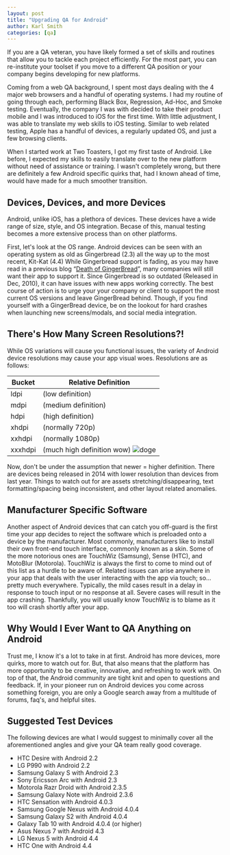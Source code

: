 ```yaml
---
layout: post
title: "Upgrading QA for Android"
author: Karl Smith
categories: [qa]
---
```


If you are a QA veteran, you have likely formed a set of skills and routines that allow you to tackle each project efficiently.  For the most part, you can re-institute your toolset if you move to a different QA position or your company begins developing for new platforms.  

Coming from a web QA background, I spent most days dealing with the 4 major web browsers and a handful of operating systems.  I had my routine of going through each, performing Black Box, Regression, Ad-Hoc, and Smoke testing.  Eventually, the company I was with decided to take their product mobile and I was introduced to iOS for the first time.  With little adjustment, I was able to translate my web skills to iOS testing.<!--more-->  Similar to web related testing, Apple has a handful of devices, a regularly updated OS, and just a few browsing clients.

When I started work at Two Toasters, I got my first taste of Android.  Like before, I expected my skills to easily translate over to the new platform without need of assistance or training.  I wasn't completely wrong, but there are definitely a few Android specific quirks that, had I known ahead of time, would have made for a much smoother transition.

## Devices, Devices, and more Devices

Android, unlike iOS, has a plethora of devices.  These devices have a wide range of size, style, and OS integration.  Becase of this, manual testing becomes a more extensive process than on other platforms.  

First, let's look at the OS range.  Android devices can be seen with an operating system as old as Gingerbread (2.3) all the way up to the most recent, Kit-Kat (4.4)  While Gingerbread support is fading, as you may have read in a previous blog “[Death of GingerBread](/2014/03/04/death_of_gb)”, many companies will still want their app to support it.  Since Gingerbread is so outdated (Released in Dec, 2010), it can have issues with new apps working correctly. The best course of action is to urge your your company or client to support the most current OS versions and leave GingerBread behind.  Though, if you find yourself with a GingerBread device, be on the lookout for hard crashes when launching new screens/modals, and social media integration.  

## There's How Many Screen Resolutions?!
While OS variations will cause you functional issues, the variety of Android device resolutions may cause your app visual woes. Resolutions are as follows:

Bucket | Relative Definition 
--- | --- |
ldpi | (low definition)
mdpi | (medium definition)
hdpi | (high definition)
xhdpi | (normally 720p)
xxhdpi | (normally 1080p)
xxxhdpi | (much high definition wow) ![doge](http://fc09.deviantart.net/fs71/f/2013/244/f/7/meme_doge_icon_by_euamodeus-d6kngqa.png)

Now, don't be under the assumption that newer = higher definition.  There are devices being released in 2014 with lower resolution than devices from last year.  Things to watch out for are assets stretching/disappearing, text formatting/spacing being inconsistent, and other layout related anomalies. 

## Manufacturer Specific Software

Another aspect of Android devices that can catch you off-guard is the first time your app decides to reject the software which is preloaded onto a device by the manufacturer.  Most commonly, manufacturers like to install their own front-end touch interface, commonly known as a skin.  Some of the more notorious ones are TouchWiz (Samsung), Sense (HTC), and MotoBlur (Motorola).  TouchWiz is always the first to come to mind out of this list as a hurdle to be aware of.  Related issues can arise anywhere in your app that deals with the user interacting with the app via touch; so…pretty much everywhere.  Typically, the mild cases result in a delay in response to touch input or no response at all.  Severe cases will result in the app crashing.  Thankfully, you will usually know TouchWiz is to blame as it too will crash shortly after your app.

## Why Would I Ever Want to QA Anything on Android

Trust me, I know it's a lot to take in at first.  Android has more devices, more quirks, more to watch out for.  But, that also means that the platform has more opportunity to be creative, innovative, and refreshing to work with.  On top of that, the Android community are tight knit and open to questions and feedback.  If, in your pioneer run on Android devices you come across something foreign, you are only a Google search away from a multitude of forums, faq's, and helpful sites.

## Suggested Test Devices

The following devices are what I would suggest to minimally cover all the aforementioned angles and give your QA team really good coverage.

* HTC Desire with Android 2.2
* LG P990 with Android 2.2
* Samsung Galaxy S with Android 2.3
* Sony Ericsson Arc with Android 2.3
* Motorola Razr Droid with Android 2.3.5
* Samsung Galaxy Note with Android 2.3.6
* HTC Sensation with Android 4.0.3
* Samsung Google Nexus with Android 4.0.4
* Samsung Galaxy S2 with Android 4.0.4
* Galaxy Tab 10 with Android 4.0.4 (or higher)
* Asus Nexus 7 with Android 4.3
* LG Nexus 5 with Android 4.4
* HTC One with Android 4.4
